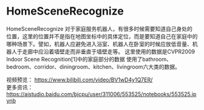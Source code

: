 # HomeSceneRecognize
HomeSceneRecognize
对于家庭服务机器人，有很多时候需要知道自己身处的位置，这里的位置并不是指在地图坐标中的具体定位，而是要知道自己在家庭中的哪种场景下。譬如，机器人应避免进入浴室、机器人在卧室的时候应放低音量、机器人于走廊中应沿着墙壁走而非垂直于墙壁走等。
这里使用的数据是CVPR2009 Indoor Scene Recognition[1]中的家庭部分的数据
使用了bathroom、bedroom、corridor、diningroom、kitchen、livingroom六大类的数据。


视频预览：
https://www.bilibili.com/video/BV1wD4y1Q7ER/   
更多资讯：
https://aistudio.baidu.com/bjcpu/user/311006/553525/notebooks/553525.ipynb
